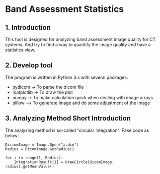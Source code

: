 # Band Assessment Statistics

## 1.  Introduction
This tool is designed for analyzing band assessment image quality for CT systems.
And try to find a way to quantify the image quality and have a statistics view.

## 2. Develop tool
The program is written in Python 3.x with several packages:
* pydicom -> To parse the dicom file
* matplotlib -> To draw the plot
* numpy -> To make calculation quick when dealing with image arrays
* pillow --> To generate image and do some adjustment of the image

## 3. Analyzing Method Short Introduction
The analyzing method is so-called "circular Integration".
Fake code as below:
```
DiciomImage = Image.Open("a.dcm")
Radius = DicomImage.GetRadius()

for i in range(1, Radius):
    IntegrationResult[i] = DrawCircle(DicomImage, radius).getMeanValue()
```
